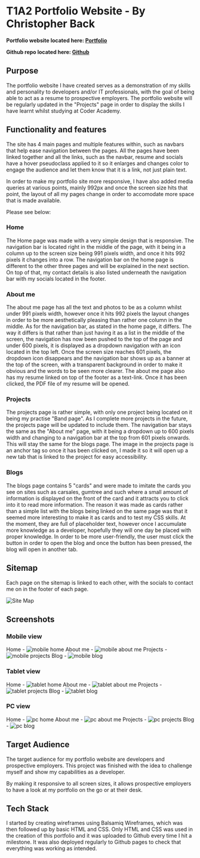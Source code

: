 # T1A2 Portfolio Website - By Christopher Back #

**Portfolio website located here: [Portfolio](https://chrisback2021.github.io/T1A2/)**

**Github repo located here: [Github](https://github.com/ChrisBack2021/T1A2)**

## Purpose ##

The portfolio website I have created serves as a demonstration of my skills and personality to developers and/or IT professionals, with the goal of being able to act as a resume to prospective employers. The portfolio website will be regularly updated in the "Projects" page in order to display the skills I have learnt whilst studying at Coder Academy.


## Functionality and features ##

The site has 4 main pages and multiple features within, such as navbars that help ease navigation between the pages. All the pages have been linked together and all the links, such as the navbar, resume and socials have a hover pseudoclass applied to it so it enlarges and changes color to engage the audience and let them know that it is a link, not just plain text. 

In order to make my portfolio site more responsive, I have also added media queries at various points, mainly 992px and once the screen size hits that point, the layout of all my pages change in order to accomodate more space that is made available.

Please see below: 

### Home ###
The Home page was made with a very simple design that is responsive. The navigation bar is located right in the middle of the page, with it being in a column up to the screen size being 991 pixels width, and once it hits 992 pixels it changes into a row.
The navigation bar on the home page is different to the other three pages and will be explained in the next section. 
On top of that, my contact details is also listed underneath the navigation bar with my socials located in the footer.

### About me ###
The about me page has all the text and photos to be as a column whilst under 991 pixels width, however once it hits 992 pixels the layout changes in order to be more aesthetically pleasing than rather one column in the middle.
As for the navigation bar, as stated in the home page, it differs. The way it differs is that rather than just having it as a list in the middle of the screen, the navigation has now been pushed to the top of the page and under 600 pixels, it is displayed as a dropdown navigation with an icon located in the top left. Once the screen size reaches 601 pixels, the dropdown icon disappears and the navigation bar shows up as a banner at the top of the screen, with a transparent background in order to make it obvious and the words to be seen more clearer.
The about me page also has my resume linked on top of the footer as a text-link. Once it has been clicked, the PDF file of my resume will be opened.

### Projects ###
The projects page is rather simple, with only one project being located on it being my practise "Band page". As I complete more projects in the future, the projects page will be updated to include them. 
The navigation bar stays the same as the "About me" page, with it being a dropdown up to 600 pixels width and changing to a navigation bar at the top from 601 pixels onwards. This will stay the same for the blogs page.
The image in the projects page is an anchor tag so once it has been clicked on, I made it so it will open up a new tab that is linked to the project for easy accessibility. 

### Blogs ###
The blogs page contains 5 "cards" and were made to imitate the cards you see on sites such as carsales, gumtree and such where a small amount of information is displayed on the front of the card and it attracts you to click into it to read more information. 
The reason it was made as cards rather than a simple list with the blogs being linked on the same page was that it seemed more interesting to make it as cards and to test my CSS skills. At the moment, they are full of placeholder text, however once I accumulate more knowledge as a developer, hopefully they will one day be placed with proper knowledge. 
In order to be more user-friendly, the user must click the button in order to open the blog and once the button has been pressed, the blog will open in another tab.

## Sitemap ##
Each page on the sitemap is linked to each other, with the socials to contact me on in the footer of each page.

![Site Map](./docs/sitemap.png)

## Screenshots ##

### Mobile view ###
Home - ![mobile home](./docs/mobilehome.png)
About me - ![mobile about me](./docs/mobileaboutme.png)
Projects - ![mobile projects](./docs/mobileprojects.png)
Blog - ![mobile blog](./docs/mobileblog.png)

### Tablet view ###
Home - ![tablet home](./docs/tablethome.png)
About me - ![tablet about me](./docs/tabletaboutme.png)
Projects - ![tablet projects](./docs/tabletprojects.png)
Blog - ![tablet blog](./docs/tabletblog.png)

### PC view ###
Home - ![pc home](./docs/pchome.png)
About me - ![pc about me](./docs/pcaboutme.png)
Projects - ![pc projects](./docs/pcprojects.png)
Blog - ![pc blog](./docs/pcblog.png)

## Target Audience ##
The target audience for my portfolio website are developers and prospective employers. This project was finished with the idea to challenge myself and show my capabilities as a developer. 

By making it responsive to all screen sizes, it allows prospective employers to have a look at my portfolio on the go or at their desk.

## Tech Stack ##
I started by creating wireframes using Balsamiq Wireframes, which was then followed up by basic HTML and CSS. Only HTML and CSS was used in the creation of this portfolio and it was uploaded to Github every time I hit a milestone. It was also deployed regularly to Github pages to check that everything was working as intended.



